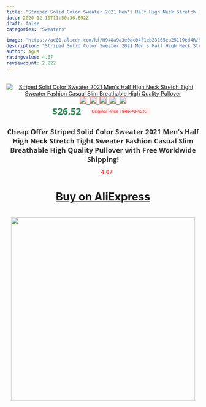 ```yaml
---
title: "Striped Solid Color Sweater 2021 Men's Half High Neck Stretch Tight Sweater Fashion Casual Slim Breathable High Quality Pullover"
date: 2020-12-10T11:50:36.892Z
draft: false
categories: "Sweaters"

image: "https://ae01.alicdn.com/kf/H948a9a3e0ac04f1eb23165ea25119ed4R/Striped-Solid-Color-Sweater-2021-Men-s-Half-High-Neck-Stretch-Tight-Sweater-Fashion-Casual-Slim.jpg"
description: "Striped Solid Color Sweater 2021 Men's Half High Neck Stretch Tight Sweater Fashion Casual Slim Breathable High Quality Pullover"
author: Agus
ratingvalue: 4.67
reviewcount: 2.222
---
```

<br>
<div style="text-align: center;">
<a href="https://s.click.aliexpress.com/e/_9zXoSh" target="_blank" rel="nofollow noopener noreferrer"><img alt="Striped Solid Color Sweater 2021 Men's Half High Neck Stretch Tight Sweater Fashion Casual Slim Breathable High Quality Pullover" class="magnifier-image" src="https://ae01.alicdn.com/kf/H948a9a3e0ac04f1eb23165ea25119ed4R/Striped-Solid-Color-Sweater-2021-Men-s-Half-High-Neck-Stretch-Tight-Sweater-Fashion-Casual-Slim.jpg_640x640.jpg">
<br>
<img style="border:1px solid salmon" src="https://ae01.alicdn.com/kf/H948a9a3e0ac04f1eb23165ea25119ed4R/Striped-Solid-Color-Sweater-2021-Men-s-Half-High-Neck-Stretch-Tight-Sweater-Fashion-Casual-Slim.jpg_120x120.jpg">&nbsp;&nbsp;<img style="border:1px solid salmon" src="https://ae01.alicdn.com/kf/H35318151ea8748f9b845b32bc0f7e220Y/Striped-Solid-Color-Sweater-2021-Men-s-Half-High-Neck-Stretch-Tight-Sweater-Fashion-Casual-Slim.jpg_120x120.jpg">&nbsp;&nbsp;<img style="border:1px solid salmon" src="https://ae01.alicdn.com/kf/H4453661167e342f0ba21b1555aec757ft/Striped-Solid-Color-Sweater-2021-Men-s-Half-High-Neck-Stretch-Tight-Sweater-Fashion-Casual-Slim.jpg_120x120.jpg">&nbsp;&nbsp;<img style="border:1px solid salmon" src="https://ae01.alicdn.com/kf/H62bc436137e14419a4d78e506e83f9f6E/Striped-Solid-Color-Sweater-2021-Men-s-Half-High-Neck-Stretch-Tight-Sweater-Fashion-Casual-Slim.jpg_120x120.jpg">&nbsp;&nbsp;<img style="border:1px solid salmon" src="https://ae01.alicdn.com/kf/H61d26f96fcdc4c79823a63dfd2cb7a96T/Striped-Solid-Color-Sweater-2021-Men-s-Half-High-Neck-Stretch-Tight-Sweater-Fashion-Casual-Slim.jpg_120x120.jpg"></a></div><br0>
<div style="text-align: center;"><span style="background-color: white; border: 0px; box-sizing: border-box; color: seagreen; display: inline-block; font-family: &quot;open sans&quot; , &quot;arial&quot; , &quot;helvetica&quot; , sans-serif , &quot;heiti&quot;; font-size: 24px; font-stretch: inherit; font-weight: 700; line-height: inherit; margin: 0px 10px 0px 0px; padding: 0px; vertical-align: middle;">$26.52 </span>
<span style="background: rgb(255 , 241 , 241); border-radius: 3px; border: 0px; box-sizing: border-box; color: #ff4747; display: inline-block; font-family: inherit; font-size: 12px; font-stretch: inherit; font-style: inherit; font-variant: inherit; font-weight: 600; line-height: inherit; margin: 0px; padding: 2px 5px; transform: scale(0.9); vertical-align: middle;">Original Price : <b style="text-decoration: line-through;">$45.72 </b> 42%&nbsp;&nbsp;</span></div>
<h1 style="color: #333333; display: inline-block; font-family: &quot;open sans&quot; , &quot;arial&quot; , &quot;helvetica&quot; , sans-serif , &quot;heiti&quot;; font-size: 18px; font-stretch: inherit; font-weight: 700; text-align: center;">Cheap Offer Striped Solid Color Sweater 2021 Men's Half High Neck Stretch Tight Sweater Fashion Casual Slim Breathable High Quality Pullover with Free Worldwide Shipping!</h1>
<div style="color: #ff4747; text-align: center;">
<img src="https://4.bp.blogspot.com/-M0ZcTcb-5uY/XleCXlxnR4I/AAAAAAAAAEc/OrjgMkXV1oMQFaCRZj5HQwOCBcu3w1FegCPcBGAYYCw/s1600/star.png" style="height: 15px;">&nbsp;<b>4.67</b></div>
<div class="button_cont" align="center"><a class="buynow_a" href="https://s.click.aliexpress.com/e/_9zXoSh" target="_blank" rel="nofollow noopener noreferrer"><H1>Buy on AliExpress</H1></a></div><br>
<div class="separator" style="clear: both; text-align: center;">
<img src="https://lh3.googleusercontent.com/-pTy5HemUv9M/XlePHvY0dAI/AAAAAAAAAE4/0nX5iRUoIWY8eMW9Dpxeirr157OZliDIgCLcBGAsYHQ/s1600/badge.gif" width="480">
</div>
